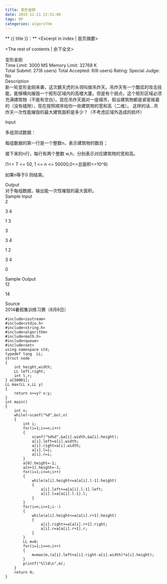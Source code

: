```yaml
---
title: 变形金刚
date: 2015-12-21 22:51:00
tags: DP
categories: algorithm
---
```

** {{ title }}：** <Excerpt in index | 首页摘要>
<!-- more -->
<The rest of contents | 余下全文>


变形金刚   
Time Limit: 3000 MS	Memory Limit: 32768 K   
Total Submit: 27(8 users)	Total Accepted: 6(6 users)	Rating: 	Special Judge: No   
Description   
新一轮变形金刚来袭，这次霸天虎的头领叫做吊炸天。吊炸天有一个酷炫的攻击技能，能够横向摧毁一个矩形区域内的高楼大厦。但是有个弱点，这个矩形区域必须充满建筑物（不能有空白）。现在吊炸天面对一座城市，假设建筑物都是紧密挨着的（没有缝隙），现在按照顺序给你一些建筑物的宽和高（二维）。 这样的话...吊炸天一次性能摧毁的最大建筑面积是多少？（不考虑区域外造成的损坏）   

Input   
 
多组测试数据：   

每组数据的第一行是一个整数n，表示建筑物的数目；   

接下来的n行，每行有两个整数 w,h，分别表示对应建筑物的宽和高。   

(1<= T <= 50, 1 <= n <= 50000,0<=总面积<=10^9)   

如果n等于0 则结束。   

Output   
     对于每组数据，输出能一次性摧毁的最大面积。   
Sample Input   
2   
   
3 4   

1 3   

3   

3 4   

1 2   
  
3 4   

0   

Sample Output   
12   

14   

Source   
2014暑假集训练习赛（8月6日）   


```
#include<iostream>
#include<stdio.h>
#include<string.h>
#include<algorithm>
#include<math.h>
#include<queue>
#include<set>
using namespace std;
typedef long  LL;
struct node
{
    int height,width;
    LL left,right;
    int l,r;
} a[50001];
LL max(LL x,LL y)
{
    return x>=y? x:y;
}
int main()
{
    int n;
    while(~scanf("%d",&n),n)
    {
        int i;
        for(i=1;i<=n;i++)
        {
            scanf("%d%d",&a[i].width,&a[i].height);
            a[i].left=a[i].width;
            a[i].right=a[i].width;
            a[i].l=i;
            a[i].r=i;
        }
        a[0].height=-1;
        a[n+1].height=-1;
        for(i=1;i<=n;i++)
        {
            while(a[i].height<=a[a[i].l-1].height)
            {            
                a[i].left+=a[a[i].l-1].left;
                a[i].l=a[a[i].l-1].l;
            }
        }
        for(i=n;i>=1;i--)
        {
            while(a[i].height<=a[a[i].r+1].height)
            {
                a[i].right+=a[a[i].r+1].right;
                a[i].r=a[a[i].r+1].r;
            }
        }
        LL m=0;
        for(i=1;i<=n;i++)
        {
            m=max(m,(a[i].left+a[i].right-a[i].width)*a[i].height);
        }
        printf("%lld\n",m);
    }
    return 0;
}
```